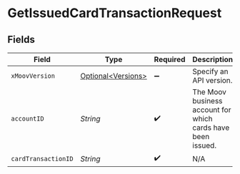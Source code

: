 # GetIssuedCardTransactionRequest


## Fields

| Field                                                       | Type                                                        | Required                                                    | Description                                                 |
| ----------------------------------------------------------- | ----------------------------------------------------------- | ----------------------------------------------------------- | ----------------------------------------------------------- |
| `xMoovVersion`                                              | [Optional\<Versions>](../../models/components/Versions.md)  | :heavy_minus_sign:                                          | Specify an API version.                                     |
| `accountID`                                                 | *String*                                                    | :heavy_check_mark:                                          | The Moov business account for which cards have been issued. |
| `cardTransactionID`                                         | *String*                                                    | :heavy_check_mark:                                          | N/A                                                         |